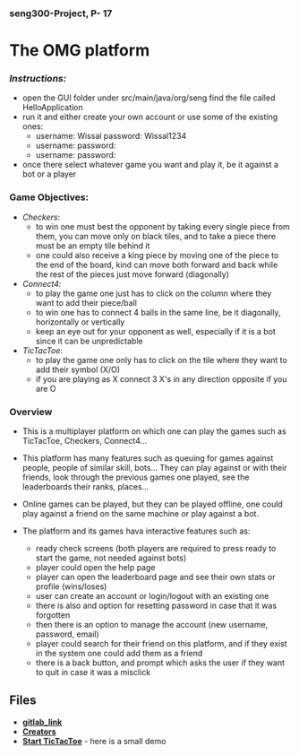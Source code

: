 ### seng300-Project, P- 17 

# The OMG platform

### *Instructions:*
- open the GUI folder under src/main/java/org/seng find the file called HelloApplication
- run it and either create your own account or use some of the existing ones:
   - username: Wissal password: Wissal1234
   - username: password:
   - username: password:
- once there select whatever game you want and play it, be it against a bot or a player

### Game Objectives:
  - *Checkers*:
    - to win one must best the opponent by taking every single piece from them, you can move only on black tiles, and to take a piece there must be an empty tile behind it
    - one could also receive a king piece by moving one of the piece to the end of the board, kind can move both forward and back while the rest of the pieces just move forward (diagonally)
  - *Connect4*:
    - to play the game one just has to click on the column where they want to add their piece/ball
    - to win one has to connect 4 balls in the same line, be it diagonally, horizontally or vertically 
    - keep an eye out for your opponent as well, especially if it is a bot since it can be unpredictable
  - *TicTacToe*:
    - to play the game one only has to click on the tile where they want to add their symbol (X/O)
    - if you are playing as X connect 3 X's in any direction opposite if you are O 
### Overview

- This is a multiplayer platform on which one can play the games such as TicTacToe, Checkers, Connect4...

- This platform has many features such as queuing for games against people, people of similar skill, bots... They can play against or with their friends, look through the previous games one played, see the leaderboards their ranks, places... 

- Online games can be played, but they can be played offline, one could play against a friend on the same machine or play against a bot.  

- The platform and its games hava interactive features such as:
  - ready check screens (both players are required to press ready to start the game, not needed against bots) 
  - player could open the help page 
  -  player can open the leaderboard page and see their own stats or profile (wins/loses)
  -  user can create an account or login/logout with an existing one
  -  there is also and option for resetting password in case that it was forgotten
  -  then there is an option to manage the account (new username, password, email)
  -  player could search for their friend on this platform, and if they exist in the system one could add them as a friend
  -  there is a back button, and prompt which asks the user if they want to quit in case it was a misclick


## 

## Files

- [**gitlab_link**](./gitlab_link.txt) 
- [**Creators**](./team.md)
- [**Start TicTacToe**](./gui/HelloApplication) - here is a small demo